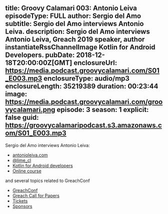title: Groovy Calamari 003: Antonio Leiva
episodeType: FULL
author: Sergio del Amo
subtitle: Sergio del Amo interviews Antonio Leiva.
description: Sergio del Amo interviews Antonio Leiva, Greach 2019 speaker, author instantiateRssChannelImage Kotlin for Android Developers.
pubDate: 2018-12-18T20:00:00Z[GMT]
enclosureUrl: https://media.podcast.groovycalamari.com/S01_E003.mp3
enclosureType: audio/mp3
enclosureLength: 35219389
duration: 00:23:44
image: https://media.podcast.groovycalamari.com/groovycalamari.png
episode: 3 
season: 1
explicit: false
guid: https://groovycalamaripodcast.s3.amazonaws.com/S01_E003.mp3
---

Sergio del Amo interviews Antonio Leiva:

- [antonioleiva.com](https://antonioleiva.com)
- [@lime_cl](https://twitter.com/lime_cl)
- [Kotlin for Android developers](https://antonioleiva.com/kotlin-android-developers-book/)
- [Online course](https://antonioleiva.com/online-course/)

and several topics related to GreachConf

- [GreachConf](http://greachconf.com)
- [Greach Call for Papers](http://greachconf.com/cfp)
- [Tickets](https://greachconf.club)
- [Sponsors](https://greachconf.com/sponsors)